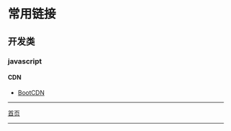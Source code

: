 # 常用链接

## 开发类

### javascript

#### CDN

* [BootCDN](http://www.bootcdn.cn/)

---

[首页](index.html)

---